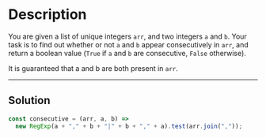 # Description

You are given a list of unique integers `arr`, and two integers `a` and `b`. Your task is to find out whether or not `a` and `b` appear consecutively in `arr`, and return a boolean value (`True` if `a` and `b` are consecutive, `False` otherwise).

It is guaranteed that a and b are both present in `arr`.

---

## Solution

```js
const consecutive = (arr, a, b) =>
  new RegExp(a + "," + b + "|" + b + "," + a).test(arr.join(","));
```
